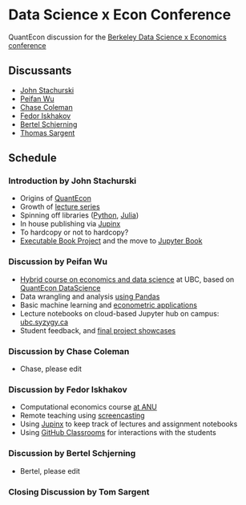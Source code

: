 # Data Science x Econ Conference

QuantEcon discussion for the [Berkeley Data Science x Economics conference](https://sites.google.com/berkeley.edu/datascienceineconomics)

## Discussants

* [John Stachurski](https://johnstachurski.net)
* [Peifan Wu](https://peifanwu.weebly.com/)
* [Chase Coleman](http://www.chasegcoleman.com/)
* [Fedor Iskhakov](https://fedor.iskh.me/)
* [Bertel Schjerning](http://www.bschjerning.com/)
* [Thomas Sargent](http://www.tomsargent.com/)


## Schedule


### Introduction by John Stachurski

* Origins of [QuantEcon](https://quantecon.org)
* Growth of [lecture series](https://quantecon.org/lectures/)
* Spinning off libraries ([Python](https://quantecon.org/quantecon-py/), [Julia](https://quantecon.org/quantecon-jl/))
* In house publishing via [Jupinx](https://jupinx.quantecon.org/)
* To hardcopy or not to hardcopy?
* [Executable Book Project](https://executablebooks.org/en/latest/) and the move to [Jupyter Book](https://jupyterbook.org/intro.html)


### Discussion by Peifan Wu

* [Hybrid course on economics and data science](https://github.com/ubcecon/ECON323_2020) at UBC, based on [QuantEcon DataScience](https://datascience.quantecon.org/)
* Data wrangling and analysis [using Pandas](https://datascience.quantecon.org/pandas/)
* Basic machine learning and [econometric applications](https://datascience.quantecon.org/applications/ml_in_economics.html)
* Lecture notebooks on cloud-based Jupyter hub on campus: [ubc.syzygy.ca](https://ubc.syzygy.ca/)
* Student feedback, and [final project showcases](https://datascience.quantecon.org/projects.html)

### Discussion by Chase Coleman

* Chase, please edit


### Discussion by Fedor Iskhakov

* Computational economics course [at ANU](https://programsandcourses.anu.edu.au/course/econ3127)
* Remote teaching using [screencasting](https://fedor.iskh.me/compecon)
* Using [Jupinx](https://jupinx.quantecon.org/) to keep track of lectures and assignment notebooks
* Using [GitHub Classrooms](https://classroom.github.com/classrooms) for interactions with the students

### Discussion by Bertel Schjerning

* Bertel, please edit


### Closing Discussion by Tom Sargent
